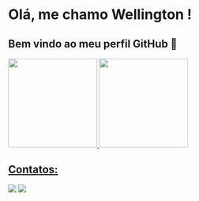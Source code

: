 # Olá, me chamo Wellington ! 
## Bem vindo ao meu perfil GitHub 👋

<div>
<a href="https://github.com/wellingtonmont22">
<img loading="lazy" height="180em" src="https://github-readme-stats.vercel.app/api/top-langs/?username=wellingtonmont22&layout=compact&langs_count=7&theme=dracula"/>
<img loading="lazy" height="180em" src="https://github-readme-stats.vercel.app/api?username=wellingtonmont22&show_icons=true&theme=dracula&include_all_commits=true&count_private=true"/>
</div>
  
## Contatos:

<div>
<a href = "mailto:wellington.m.alves@hotmail.com"><img loading="lazy" src="https://img.shields.io/badge/Microsoft_Outlook-0078D4?style=for-the-badge&logo=microsoft-outlook&logoColor=white" target="_blank"></a>
<a href="https://www.linkedin.com/in/wellington-monteiro-alves-da-silva-704187104/" target="_blank"><img loading="lazy" src="https://img.shields.io/badge/-LinkedIn-%230077B5?style=for-the-badge&logo=linkedin&logoColor=white" target="_blank"></a>   
</div>
